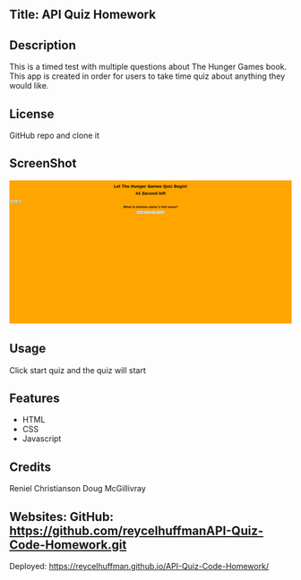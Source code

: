 ## Title: API Quiz Homework 

## Description
This is a timed test with multiple questions about The Hunger Games book. This app is created in order for users to take time quiz about anything they would like. 

## License
GitHub repo and clone it 

## ScreenShot 
![Quiz Screenshot](screencapture.png)


## Usage 
Click start quiz and the quiz will start

## Features 
- HTML
- CSS
- Javascript 

## Credits
Reniel Christianson
Doug McGillivray 
## Websites: GitHub: https://github.com/reycelhuffmanAPI-Quiz-Code-Homework.git
Deployed: https://reycelhuffman.github.io/API-Quiz-Code-Homework/
